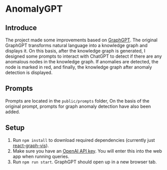# AnomalyGPT
## Introduce

The project made some improvements based on [GraphGPT](https://github.com/varunshenoy/GraphGPT). The original GraphGPT transforms natural language into a knowledge graph and displays it. On this basis, after the knowledge graph is generated, I designed some prompts to interact with ChatGPT to detect if there are any anomalous nodes in the knowledge graph. If anomalies are detected, the node is marked in red, and finally, the knowledge graph after anomaly detection is displayed.

## Prompts

Prompts are located in the `public/prompts` folder, On the basis of the original prompt, prompts for graph anomaly detection have also been added.

## Setup

1. Run `npm install` to download required dependencies (currently just [react-graph-vis](https://github.com/crubier/react-graph-vis)).
2. Make sure you have an [OpenAI API key](https://platform.openai.com/account/api-keys). You will enter this into the web app when running queries.
3. Run `npm run start`. GraphGPT should open up in a new browser tab.